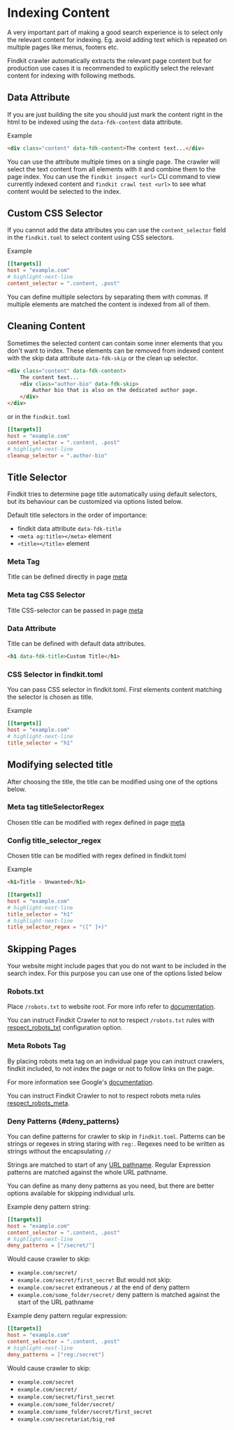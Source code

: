 # Indexing Content

A very important part of making a good search experience is to select only the
relevant content for indexing. Eg. avoid adding text which is repeated on
multiple pages like menus, footers etc.

Findkit crawler automatically extracts the relevant page content but for
production use cases it is recommended to explicitly select the relevant content
for indexing with following methods.

## Data Attribute

If you are just building the site you should just mark the content right in the
html to be indexed using the `data-fdk-content` data attribute.

Example

```html
<div class="content" data-fdk-content>The content text...</div>
```

You can use the attribute multiple times on a single page. The crawler will
select the text content from all elements with it and combine them to the page
index. You can use the `findkit inspect <url>` CLI command to view currently indexed content
and `findkit crawl test <url>` to see what content would be selected to the index.

## Custom CSS Selector

If you cannot add the data attributes you can use the `content_selector` field
in the `findkit.toml` to select content using CSS selectors.

Example

```toml
[[targets]]
host = "example.com"
# highlight-next-line
content_selector = ".content, .post"
```

You can define multiple selectors by separating them with commas. If multiple
elements are matched the content is indexed from all of them.

## Cleaning Content

Sometimes the selected content can contain some inner elements that you don't
want to index. These elements can be removed from indexed content with the skip data attribute
`data-fdk-skip` or the clean up selector.

```html
<div class="content" data-fdk-content>
	The content text...
	<div class="author-bio" data-fdk-skip>
		Author bio that is also on the dedicated author page.
	</div>
</div>
```

or in the `findkit.toml`

```toml
[[targets]]
host = "example.com"
content_selector = ".content, .post"
# highlight-next-line
cleanup_selector = ".author-bio"
```

## Title Selector

Findkit tries to determine page title automatically using default selectors,
but its behaviour can be customized via options listed below.

Default title selectors in the order of importance:

- findkit data attribute `data-fdk-title`
- `<meta og:title></meta>` element
- `<title></title>` element

### Meta Tag

Title can be defined directly in page [meta](/crawler/meta-tag#title)

### Meta tag CSS Selector

Title CSS-selector can be passed in page [meta](/crawler/meta-tag#titleSelector)

### Data Attribute

Title can be defined with default data attributes.

```html
<h1 data-fdk-title>Custom Title</h1>
```

### CSS Selector in findkit.toml

You can pass CSS selector in findkit.toml. First elements content matching the selector is chosen as title.

Example

```toml
[[targets]]
host = "example.com"
# highlight-next-line
title_selector = "h1"
```

## Modifying selected title

After choosing the title, the title can be modified using one of the options below.

### Meta tag titleSelectorRegex

Chosen title can be modified with regex defined in page [meta](/crawler/meta-tag#titleSelectorRegex)

### Config title_selector_regex

Chosen title can be modified with regex defined in findkit.toml

Example

```html
<h1>Title - Unwanted</h1>
```

```toml
[[targets]]
host = "example.com"
# highlight-next-line
title_selector = "h1"
# highlight-next-line
title_selector_regex = "([^ ]+)"
```

## Skipping Pages

Your website might include pages that you do not want to be
included in the search index. For this purpose you can use one of the
options listed below

### Robots.txt

Place `/robots.txt` to website root.
For more info refer to [documentation](https://developer.mozilla.org/en-US/docs/Glossary/Robots.txt).

You can instruct Findkit Crawler to not to respect `/robots.txt` rules with [respect_robots_txt](/crawler/toml/index#respect_robots_txt) configuration option.

### Meta Robots Tag

By placing robots meta tag on an individual page you can instruct crawlers, findkit included,
to not index the page or not to follow links on the page.

For more information see Google's [documentation](https://developers.google.com/search/docs/crawling-indexing/robots-meta-tag).

You can instruct Findkit Crawler to not to respect robots meta rules [respect_robots_meta](/crawler/toml/index#respect_robots_meta).

### Deny Patterns {#deny_patterns}

You can define patterns for crawler to skip in `findkit.toml`.
Patterns can be strings or regexes in string staring with `reg:`. Regexes need to be written as strings without the encapsulating `//`

Strings are matched to start of any [URL pathname](https://developer.mozilla.org/en-US/docs/Web/API/URL/pathname).
Regular Expression patterns are matched against the whole URL pathname.

You can define as many deny patterns as you need, but there are better options available for skipping individual urls.

Example deny pattern string:

```toml
[[targets]]
host = "example.com"
content_selector = ".content, .post"
# highlight-next-line
deny_patterns = ["/secret/"]
```

Would cause crawler to skip:

- `example.com/secret/`
- `example.com/secret/first_secret`
  But would not skip:
- `example.com/secret` extraneous `/` at the end of deny pattern
- `example.com/some_folder/secret/` deny pattern is matched against the start of the URL pathname

Example deny pattern regular expression:

```toml
[[targets]]
host = "example.com"
content_selector = ".content, .post"
# highlight-next-line
deny_patterns = ["reg:/secret"]
```

Would cause crawler to skip:

- `example.com/secret`
- `example.com/secret/`
- `example.com/secret/first_secret`
- `example.com/some_folder/secret/`
- `example.com/some_folder/secret/first_secret`
- `example.com/secretariat/big_red`
